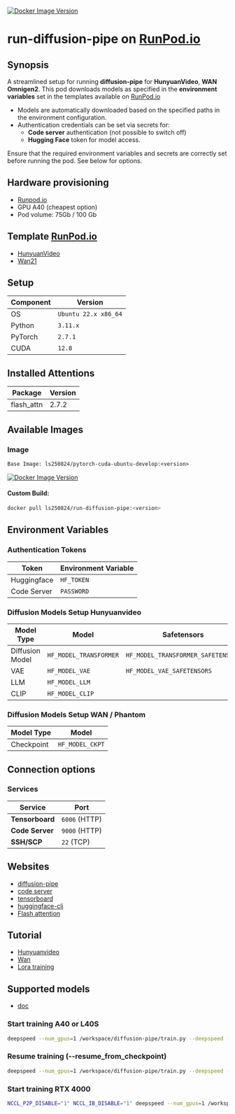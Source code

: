 [![Docker Image Version](https://img.shields.io/docker/v/ls250824/run-diffusion-pipe)](https://hub.docker.com/r/ls250824/run-diffusion-pipe)

# run-diffusion-pipe on [RunPod.io](https://runpod.io?ref=se4tkc5o)

## Synopsis

A streamlined setup for running **diffusion-pipe** for **HunyuanVideo**, **WAN** **Omnigen2**. 
This pod downloads models as specified in the **environment variables** set in the templates available on [RunPod.io](https://runpod.io?ref=se4tkc5o)

- Models are automatically downloaded based on the specified paths in the environment configuration.  
- Authentication credentials can be set via secrets for:  
  - **Code server** authentication (not possible to switch off) 
  - **Hugging Face** token for model access.  

Ensure that the required environment variables and secrets are correctly set before running the pod.
See below for options.

## Hardware provisioning

- [Runpod.io](https://runpod.io/)
- GPU A40 (cheapest option)
- Pod volume: 75Gb / 100 Gb

## Template [RunPod.io](https://runpod.io?ref=se4tkc5o)

- [HunyuanVideo](https://runpod.io/console/deploy?template=5avqh2xkq3&ref=se4tkc5o)
- [Wan21](https://runpod.io/console/deploy?template=w97tab8ql0&ref=se4tkc5o)

## Setup

| Component | Version              |
|-----------|----------------------|
| OS        | `Ubuntu 22.x x86_64` |
| Python    | `3.11.x`             |
| PyTorch   | `2.7.1`              |
| CUDA      | `12.8`               |

## Installed Attentions

| Package        | Version  |
|-----------------|----------|
| flash_attn     | 2.7.2    |

## Available Images

### Image

```txt
Base Image: ls250824/pytorch-cuda-ubuntu-develop:<version>
```

[![Docker Image Version](https://img.shields.io/docker/v/ls250824/pytorch-cuda-ubuntu-develop)](https://hub.docker.com/r/ls250824/pytorch-cuda-ubuntu-develop)

#### Custom Build: 

```bash
docker pull ls250824/run-diffusion-pipe:<version>
```

## Environment Variables  

### **Authentication Tokens**  

| Token        | Environment Variable |
|--------------|----------------------|
| Huggingface  | `HF_TOKEN`           |
| Code Server  | `PASSWORD`           |

### **Diffusion Models Setup Hunyuanvideo**  

| Model Type        | Model                   | Safetensors                        |
|-------------------|-------------------------|------------------------------------| 
| Diffusion Model   | `HF_MODEL_TRANSFORMER`  | `HF_MODEL_TRANSFORMER_SAFETENSORS` |
| VAE               | `HF_MODEL_VAE`          | `HF_MODEL_VAE_SAFETENSORS`         |
| LLM               | `HF_MODEL_LLM`          |                                    |
| CLIP              | `HF_MODEL_CLIP`         |                                    |

### **Diffusion Models Setup WAN / Phantom**  

| Model Type        | Model                   |
|-------------------|-------------------------| 
| Checkpoint        | `HF_MODEL_CKPT`         |

## Connection options 

### Services

| Service         | Port          |
|-----------------|---------------| 
| **Tensorboard** | `6006` (HTTP) |
| **Code Server** | `9000` (HTTP) |
| **SSH/SCP**     | `22`   (TCP)  |

## Websites

- [diffusion-pipe](https://github.com/tdrussell/diffusion-pipe)
- [code server](https://github.com/coder/code-server)
- [tensorboard](https://www.tensorflow.org/tensorboard)
- [huggingface-cli](https://huggingface.co/docs/huggingface_hub/v0.27.0/guides/cli)
- [Flash attention](https://github.com/Dao-AILab/flash-attention)

## Tutorial

- [Hunyuanvideo](https://civitai.com/articles/9798/training-a-lora-for-hunyuan-video-on-windows)
- [Wan](https://www.stablediffusiontutorials.com/2025/03/wan-lora-train.html)
- [Lora training](https://civitai.com/articles/3105/essential-to-advanced-guide-to-training-a-lora)

## Supported models

- [doc](https://github.com/tdrussell/diffusion-pipe/blob/main/docs/supported_models.md)

### Start training A40 or L40S

```bash
deepspeed --num_gpus=1 /workspace/diffusion-pipe/train.py --deepspeed --config /workspace/x/config.toml
```

### Resume training (--resume_from_checkpoint)

```bash
deepspeed --num_gpus=1 /workspace/diffusion-pipe/train.py --deepspeed --resume_from_checkpoint --config /workspace/x/config.toml
```

### Start training RTX 4000

```bash
NCCL_P2P_DISABLE="1" NCCL_IB_DISABLE="1" deepspeed --num_gpus=1 /workspace/diffusion-pipe/train.py --deepspeed --config /workspace/x/config.toml
```

